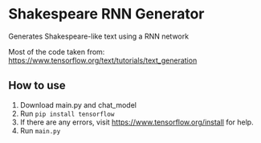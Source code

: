 # Shakespeare RNN Generator
Generates Shakespeare-like text using a RNN network

Most of the code taken from: https://www.tensorflow.org/text/tutorials/text_generation

## How to use
1. Download main.py and chat_model
2. Run `pip install tensorflow`
3. If there are any errors, visit https://www.tensorflow.org/install for help.
4. Run `main.py`
